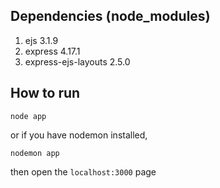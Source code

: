 ## Dependencies (node_modules)
1. ejs 3.1.9
2. express 4.17.1
3. express-ejs-layouts 2.5.0

## How to run
```
node app
```
or if you have nodemon installed, 
```
nodemon app
```
then open the ```localhost:3000``` page
